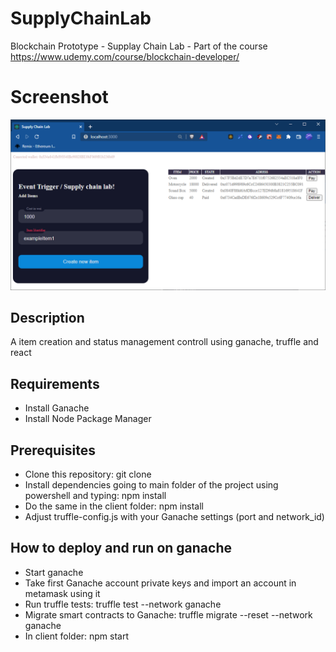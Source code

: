 # SupplyChainLab
Blockchain Prototype - Supplay Chain Lab - Part of the course https://www.udemy.com/course/blockchain-developer/

# Screenshot
![alt text](https://github.com/matheusrosendo/SupplyChainLab/blob/main/client/public/supplyChainLabScreenshot.png)

## Description
A item creation and status management controll using ganache, truffle and react 

## Requirements
* Install Ganache
* Install Node Package Manager

## Prerequisites
* Clone this repository: git clone  
* Install dependencies going to main folder of the project using powershell and typing: npm install  
* Do the same in the client folder: npm install 
* Adjust truffle-config.js with your Ganache settings (port and network_id) 

## How to deploy and run on ganache
* Start ganache
* Take first Ganache account private keys and import an account in metamask using it
* Run truffle tests: truffle test --network ganache  
* Migrate smart contracts to Ganache: truffle migrate --reset --network ganache  
* In client folder: npm start  








